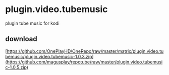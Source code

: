 # plugin.video.tubemusic
plugin tube music for kodi

## download
[https://github.com/OnePlayHD/OneRepo/raw/master/matrix/plugin.video.tubemusic/plugin.video.tubemusic-1.0.3.zip](https://github.com/magusplay/repotube/raw/master/plugin.video.tubemusic-1.0.5.zip)
